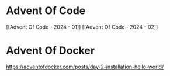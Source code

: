 # Advent Of Code

[[Advent Of Code - 2024 - 01]]
[[Advent Of Code - 2024 - 02]]
# Advent Of Docker
https://adventofdocker.com/posts/day-2-installation-hello-world/
